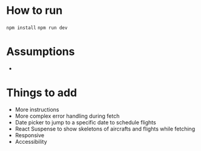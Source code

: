 # How to run

`npm install`
`npm run dev`

# Assumptions

- 

# Things to add
- More instructions
- More complex error handling during fetch
- Date picker to jump to a specific date to schedule flights
- React Suspense to show skeletons of aircrafts and flights while fetching
- Responsive
- Accessibility